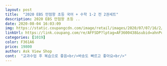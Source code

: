 ```yaml
---
layout: post 
title:  "2020 EBS 만점왕 초등 국어 + 수학 1-2 전 2권세트" 
description: 2020 EBS 만점왕 초등 ..
date: 2020-08-04 16:03:09 
img: https://static.coupangcdn.com/image/retail/images/2020/07/07/16/2/78f79bf1-3f49-4d9b-83cb-9010cd2db3cc.jpg 
linkUrl: https://link.coupang.com/re/AFFSDP?lptag=AF3600438&subid=ahnPublicAsk&pageKey=1792396168&itemId=3049983315&vendorItemId=71038000253&traceid=V0-113-7f029407b8c64adc 
categories: [1019] 
color: F361A6 
price: 19800 
author: Ask View Shop 
cont:  "교과수업 후 복습으로 좋음<br/>바송도 빠르고 좋아요<br/>" 
---
```

